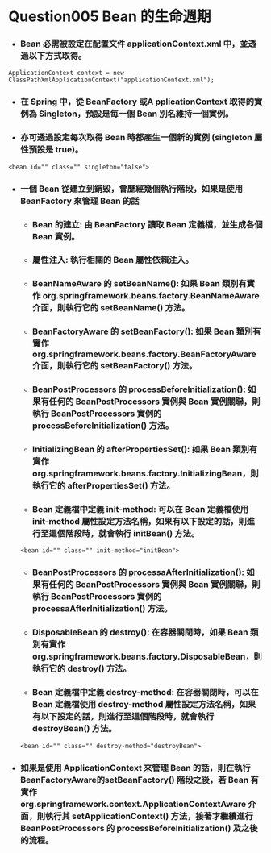 Question005 Bean 的生命週期
=====
* ### Bean 必需被設定在配置文件 applicationContext.xml 中，並透過以下方式取得。
```
ApplicationContext context = new ClassPathXmlApplicationContext("applicationContext.xml");
```
* ### 在 Spring 中，從 BeanFactory 或A pplicationContext 取得的實例為 Singleton，預設是每一個 Bean 別名維持一個實例。
* ### 亦可透過設定每次取得 Bean 時都產生一個新的實例 (singleton 屬性預設是 true)。
```
<bean id="" class="" singleton="false">
```
* ### 一個 Bean 從建立到銷毀，會歷經幾個執行階段，如果是使用 BeanFactory 來管理 Bean 的話
    * ### Bean 的建立: 由 BeanFactory 讀取 Bean 定義檔，並生成各個 Bean 實例。
    * ### 屬性注入: 執行相關的 Bean 屬性依賴注入。
    * ### BeanNameAware 的 setBeanName(): 如果 Bean 類別有實作 org.springframework.beans.factory.BeanNameAware 介面，則執行它的 setBeanName() 方法。
    * ### BeanFactoryAware 的 setBeanFactory(): 如果 Bean 類別有實作 org.springframework.beans.factory.BeanFactoryAware 介面，則執行它的 setBeanFactory() 方法。
    * ### BeanPostProcessors 的 processBeforeInitialization(): 如果有任何的 BeanPostProcessors 實例與 Bean 實例關聯，則執行 BeanPostProcessors 實例的 processBeforeInitialization() 方法。
    * ### InitializingBean 的 afterPropertiesSet(): 如果 Bean 類別有實作 org.springframework.beans.factory.InitializingBean，則執行它的 afterPropertiesSet() 方法。
    * ### Bean 定義檔中定義 init-method: 可以在 Bean 定義檔使用 init-method 屬性設定方法名稱，如果有以下設定的話，則進行至這個階段時，就會執行 initBean() 方法。
    ```
    <bean id="" class="" init-method="initBean">
    ```
    * ### BeanPostProcessors 的 processaAfterInitialization(): 如果有任何的 BeanPostProcessors 實例與 Bean 實例關聯，則執行 BeanPostProcessors 實例的 processaAfterInitialization() 方法。
    * ### DisposableBean 的 destroy(): 在容器關閉時，如果 Bean 類別有實作 org.springframework.beans.factory.DisposableBean，則執行它的 destroy() 方法。
    * ### Bean 定義檔中定義 destroy-method: 在容器關閉時，可以在 Bean 定義檔使用 destroy-method 屬性設定方法名稱，如果有以下設定的話，則進行至這個階段時，就會執行 destroyBean() 方法。
    ```
    <bean id="" class="" destroy-method="destroyBean">
    ```
* ### 如果是使用 ApplicationContext 來管理 Bean 的話，則在執行 BeanFactoryAware的setBeanFactory() 階段之後，若 Bean 有實作 org.springframework.context.ApplicationContextAware 介面，則執行其 setApplicationContext() 方法，接著才繼續進行 BeanPostProcessors 的 processBeforeInitialization() 及之後的流程。
<br />
